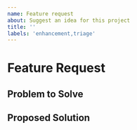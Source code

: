 ```yaml
---
name: Feature request
about: Suggest an idea for this project
title: ''
labels: 'enhancement,triage'
---
```


<!---
Thanks for filing an issue! Before you submit, please read the following:

Search open/closed issues before submitting. Someone may have requested the same feature before.
-->

# Feature Request

## Problem to Solve

<!--- Provide a clear and concise description of why this feature is wanted or what problem it solves. -->

## Proposed Solution

<!--- Provide a clear and concise description of the feature you're proposing. -->

<!--- The implementing team may build a list of tasks/sub-issues here:
## Tasks
- [ ] This is a subtask of the feature. (It can be converted to an issue.)
-->